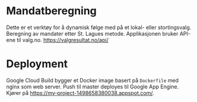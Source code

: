 # Mandatberegning
Dette er et verktøy for å dynamisk følge med på et lokal- eller stortingsvalg. Beregning av mandater etter St. Lagues metode. Applikasjonen bruker API-ene til valg.no. https://valgresultat.no/api/

# Deployment
Google Cloud Build bygger et Docker image basert på `Dockerfile` med nginx som web server. 
Push til master deployes til Google App Engine.
Kjører på https://my-project-1498658380038.appspot.com/.

